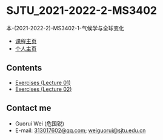 # SJTU_2021-2022-2-MS3402

本-(2021-2022-2)-MS3402-1-气候学与全球变化

- [课程主页](https://grwei.github.io/SJTU_2021-2022-2-MATH6008/MS3402/hw_危国锐_516021910080.html)
- [个人主页](https://grwei.github.io/)

## Contents

- [Exercises (Lecture 01)](https://grwei.github.io/SJTU_2021-2022-2-MATH6008/MS3402/危国锐_第1章_03082022.pdf)
- [Exercises (Lecture 02)](https://grwei.github.io/SJTU_2021-2022-2-MATH6008/MS3402/危国锐_第2章_03182022.pdf)

## Contact me

- Guorui Wei (危国锐)
- E-mail: 313017602@qq.com; weiguorui@sjtu.edu.cn
